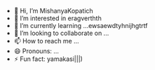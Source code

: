 - 👋 Hi, I’m MishanyaKopatich
- 👀 I’m interested in eragverthth
- 🌱 I’m currently learning ...ewsaewdtyhnijhgtrtf
- 💞️ I’m looking to collaborate on ...
- 📫 How to reach me ...
- 😄 Pronouns: ...
- ⚡ Fun fact: yamakasi|||)
<!---
MishanyaKopatich/MishanyaKopatich is a ✨ special ✨ repository because its `README.md` (this file) appears on your GitHub profile.
You can click the Preview link to take a look at your changes.
